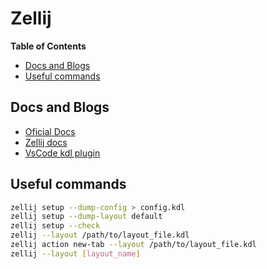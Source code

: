 # Zellij

<!-- START doctoc generated TOC please keep comment here to allow auto update -->
<!-- DON'T EDIT THIS SECTION, INSTEAD RE-RUN doctoc TO UPDATE -->
**Table of Contents**

- [Docs and Blogs](#docs-and-blogs)
- [Useful commands](#useful-commands)

<!-- END doctoc generated TOC please keep comment here to allow auto update -->

## Docs and Blogs

- [Oficial Docs](https://zellij.dev/documentation)
- [Zellij docs](https://zellij.dev/documentation/introduction)
- [VsCode kdl plugin](https://github.com/kdl-org/vscode-kdl)

## Useful commands

```sh
zellij setup --dump-config > config.kdl
zellij setup --dump-layout default
zellij setup --check
zellij --layout /path/to/layout_file.kdl
zellij action new-tab --layout /path/to/layout_file.kdl
zellij --layout [layout_name]
```
